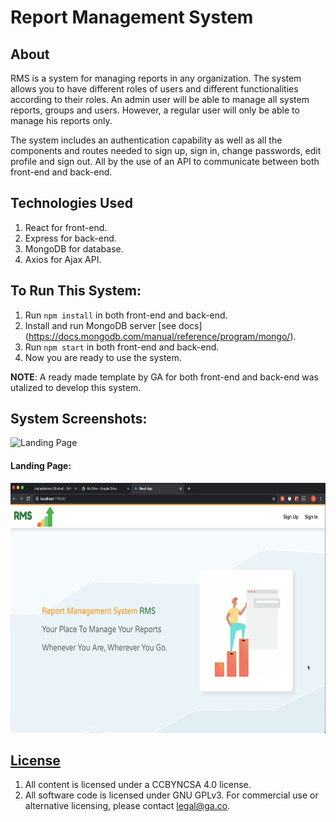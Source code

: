 # Report Management System


## About

RMS is a system for managing reports in any organization.
The system allows you to have different roles of users and different functionalities according to their roles.
An admin user will be able to manage all system reports, groups and users.
However, a regular user will only be able to manage his reports only.

The system includes an authentication capability as well as all the components and routes needed to sign up, sign in, change passwords, edit profile and sign out. All by the use of an API to communicate between both front-end and back-end.


## Technologies Used

1. React for front-end.
1. Express for back-end.
1. MongoDB for database.
1. Axios for Ajax API.


## To Run This System:

1.  Run `npm install` in both front-end and back-end.
2.  Install and run MongoDB server [see docs] (https://docs.mongodb.com/manual/reference/program/mongo/).
3.  Run `npm start` in both front-end and back-end.
4.  Now you are ready to use the system.


**NOTE**: A ready made template by GA for both front-end and back-end was utalized to develop this system.

## System Screenshots:
![Landing Page](https://drive.google.com/open?id=1I2DRrR1DHUlnsU-e_hbRvS27YJSM3G23)
#### Landing Page:
<img src="screenshots/1.landing-page.png" width="600" height="400" />


## [License](LICENSE)

1. All content is licensed under a CC­BY­NC­SA 4.0 license.
1. All software code is licensed under GNU GPLv3. For commercial use or
    alternative licensing, please contact legal@ga.co.
